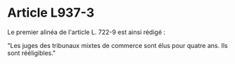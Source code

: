 # Article L937-3

Le premier alinéa de l'article L. 722-9 est ainsi rédigé :

"Les juges des tribunaux mixtes de commerce sont élus pour quatre ans. Ils sont rééligibles."
